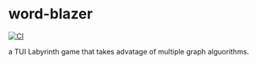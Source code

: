 # word-blazer

[![CI](https://github.com//word-blazer/workflows/CI/badge.svg)](https://github.com//word-blazer/actions)

a TUI Labyrinth game that takes advatage of multiple graph alguorithms.
